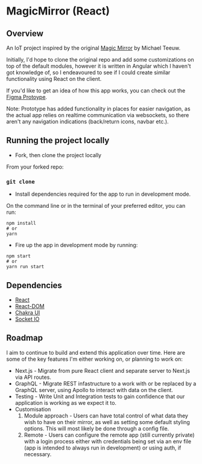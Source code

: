 # MagicMirror (React)

## Overview

An IoT project inspired by the original [Magic Mirror](https://magicmirror.builders/) by Michael Teeuw.

Initially, I'd hope to clone the original repo and add some customizations on top of the default modules, however it is written in Angular which I haven't got knowledge of, so I endeavoured to see if I could create similar functionality using React on the client.

If you'd like to get an idea of how this app works, you can check out the [Figma Protoype](https://www.figma.com/proto/miwkYYZhCHXaGtNZ2O13bb/MyMagicMirror-UI?page-id=210%3A1&node-id=205%3A116&viewport=194%2C368%2C0.16894406080245972&scaling=scale-down).

Note: Prototype has added functionality in places for easier navigation, as the actual app relies on realtime communication via websockets, so there aren't any navigation indications (back/return icons, navbar etc.).

## Running the project locally

- Fork, then clone the project locally

From your forked repo:

### `git clone`

- Install dependencies required for the app to run in development mode.

On the command line or in the terminal of your preferred editor, you can run:

```
npm install
# or
yarn

```

- Fire up the app in development mode by running:

```
npm start
# or
yarn run start

```

## Dependencies

- [React](https://reactjs.org/)
- [React-DOM](https://www.npmjs.com/package/react-dom)
- [Chakra UI](https://chakra-ui.com/)
- [Socket IO](https://socket.io/)

## Roadmap

I aim to continue to build and extend this application over time. Here are some of the key features I'm either working on, or planning to work on: 

- Next.js - Migrate from pure React client and separate server to Next.js via API routes.
- GraphQL - Migrate REST infastructure to a work with or be replaced by a GraphQL server, using Apollo to interact with data on the client.
- Testing - Write Unit and Integration tests to gain confidence that our application is working as we expect it to.
- Customisation
    1. Module approach - Users can have total control of what data they wish to have on their mirror, as well as setting some default styling options. This will most likely be done through a config file.
    2. Remote - Users can configure the remote app (still currently private) with a login process either with credentials being set via an env file (app is intended to always run in development) or using auth, if necessary.
